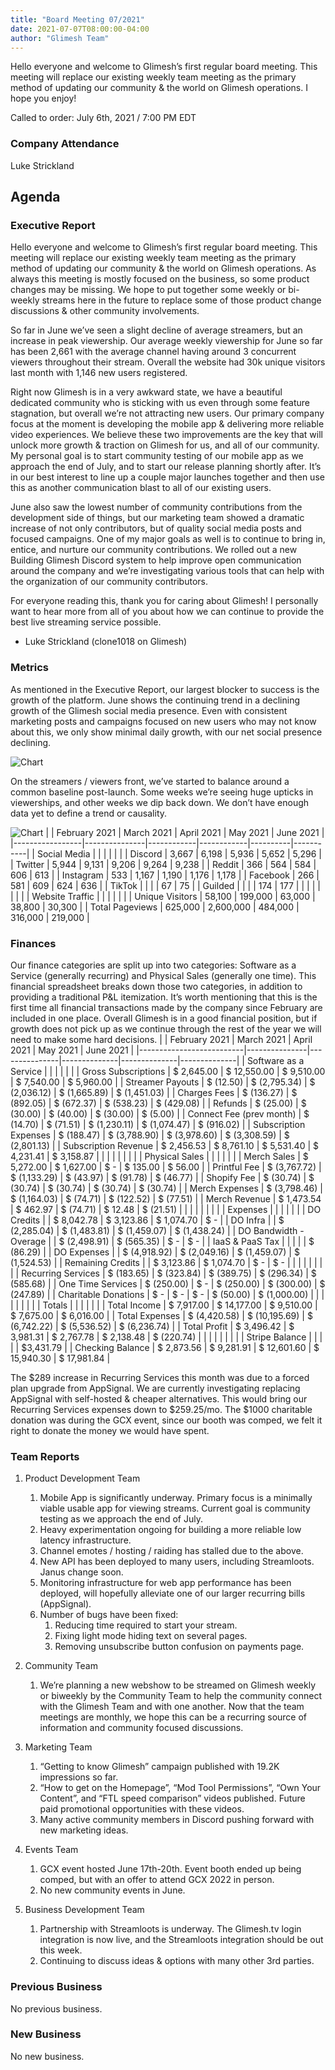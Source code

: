 ```yaml
---
title: "Board Meeting 07/2021"
date: 2021-07-07T08:00:00-04:00
author: "Glimesh Team"
---
```


Hello everyone and welcome to Glimesh’s first regular board meeting. This meeting will replace our existing weekly team meeting as the primary method of updating our community & the world on Glimesh operations. I hope you enjoy!

Called to order: July 6th, 2021 / 7:00 PM EDT

### Company Attendance

Luke Strickland

## Agenda

### Executive Report

Hello everyone and welcome to Glimesh’s first regular board meeting. This meeting will replace our existing weekly team meeting as the primary method of updating our community & the world on Glimesh operations. As always this meeting is mostly focused on the business, so some product changes may be missing. We hope to put together some weekly or bi-weekly streams here in the future to replace some of those product change discussions & other community involvements.

So far in June we’ve seen a slight decline of average streamers, but an increase in peak viewership. Our average weekly viewership for June so far has been 2,661 with the average channel having around 3 concurrent viewers throughout their stream. Overall the website had 30k unique visitors last month with 1,146 new users registered.

Right now Glimesh is in a very awkward state, we have a beautiful dedicated community who is sticking with us even through some feature stagnation, but overall we’re not attracting new users. Our primary company focus at the moment is developing the mobile app & delivering more reliable video experiences. We believe these two improvements are the key that will unlock more growth & traction on Glimesh for us, and all of our community. My personal goal is to start community testing of our mobile app as we approach the end of July, and to start our release planning shortly after. It’s in our best interest to line up a couple major launches together and then use this as another communication blast to all of our existing users.

June also saw the lowest number of community contributions from the development side of things, but our marketing team showed a dramatic increase of not only contributors, but of quality social media posts and focused campaigns. One of my major goals as well is to continue to bring in, entice, and nurture our community contributions. We rolled out a new Building Glimesh Discord system to help improve open communication around the company and we’re investigating various tools that can help with the organization of our community contributors.

For everyone reading this, thank you for caring about Glimesh! I personally want to hear more from all of you about how we can continue to provide the best live streaming service possible.

-   Luke Strickland (clone1018 on Glimesh)
    

### Metrics

As mentioned in the Executive Report, our largest blocker to success is the growth of the platform. June shows the continuing trend in a declining growth of the Glimesh social media presence. Even with consistent marketing posts and campaigns focused on new users who may not know about this, we only show minimal daily growth, with our net social presence declining.

![](https://lh3.googleusercontent.com/8IYWmEIbeYH0p5qkVQfkb9rOkOq4-8Sx9pLD_5IL4GJXPc5f3trIMDGKR-Cvc1tZYEkuyLMbdsGSa-Not_YKZClFQVqSMqMzRI-I6WrrN4QDtXmWWkzk3NNR_hlLll6Qg_IWyluf "Chart")

On the streamers / viewers front, we’ve started to balance around a common baseline post-launch. Some weeks we’re seeing huge upticks in viewerships, and other weeks we dip back down. We don’t have enough data yet to define a trend or causality.

![](https://lh6.googleusercontent.com/WNjQ8TolPmubMnt0macf6uHYyiubGMRXt78iy_XwReo0h_rEjGSXef7tA0DciXY1bM6xZsy426jhYzzIf_XhtA0fHCn1zuWVpoJSHn_1EjKI6l6c7A1YFpnpbC6fJqYytkifbBkt "Chart")
|                 | February 2021 | March 2021 | April 2021 | May 2021 | June 2021 |
|-----------------|---------------|------------|------------|----------|-----------|
| Social Media    |               |            |            |          |           |
| Discord         | 3,667         | 6,198      | 5,936      | 5,652    | 5,296     |
| Twitter         | 5,944         | 9,131      | 9,206      | 9,264    | 9,238     |
| Reddit          | 366           | 564        | 584        | 606      | 613       |
| Instagram       | 533           | 1,167      | 1,190      | 1,176    | 1,178     |
| Facebook        | 266           | 581        | 609        | 624      | 636       |
| TikTok          |               |            |            | 67       | 75        |
| Guilded         |               |            |            | 174      | 177       |
|                 |               |            |            |          |           |
| Website Traffic |               |            |            |          |           |
| Unique Visitors | 58,100        | 199,000    | 63,000     | 38,800   | 30,300    |
| Total Pageviews | 625,000       | 2,600,000  | 484,000    | 316,000  | 219,000   |
  

### Finances

Our finance categories are split up into two categories: Software as a Service (generally recurring) and Physical Sales (generally one time). This financial spreadsheet breaks down those two categories, in addition to providing a traditional P&L itemization. It’s worth mentioning that this is the first time all financial transactions made by the company since February are included in one place. Overall Glimesh is in a good financial position, but if growth does not pick up as we continue through the rest of the year we will need to make some hard decisions.
|                          | February 2021 | March 2021    | April 2021   | May 2021     | June 2021    |
|--------------------------|---------------|---------------|--------------|--------------|--------------|
| Software as a Service    |               |               |              |              |              |
| Gross Subscriptions      | $ 2,645.00    | $ 12,550.00   | $ 9,510.00   | $ 7,540.00   | $ 5,960.00   |
| Streamer Payouts         | $ (12.50)     | $ (2,795.34)  | $ (2,036.12) | $ (1,665.89) | $ (1,451.03) |
| Charges Fees             | $ (136.27)    | $ (892.05)    | $ (672.37)   | $ (538.23)   | $ (429.08)   |
| Refunds                  | $ (25.00)     | $ (30.00)     | $ (40.00)    | $ (30.00)    | $ (5.00)     |
| Connect Fee (prev month) | $ (14.70)     | $ (71.51)     | $ (1,230.11) | $ (1,074.47) | $ (916.02)   |
| Subscription Expenses    | $ (188.47)    | $ (3,788.90)  | $ (3,978.60) | $ (3,308.59) | $ (2,801.13) |
| Subscription Revenue     | $ 2,456.53    | $ 8,761.10    | $ 5,531.40   | $ 4,231.41   | $ 3,158.87   |
|                          |               |               |              |              |              |
| Physical Sales           |               |               |              |              |              |
| Merch Sales              | $ 5,272.00    | $ 1,627.00    | $ -          | $ 135.00     | $ 56.00      |
| Printful Fee             | $ (3,767.72)  | $ (1,133.29)  | $ (43.97)    | $ (91.78)    | $ (46.77)    |
| Shopify Fee              | $ (30.74)     | $ (30.74)     | $ (30.74)    | $ (30.74)    | $ (30.74)    |
| Merch Expenses           | $ (3,798.46)  | $ (1,164.03)  | $ (74.71)    | $ (122.52)   | $ (77.51)    |
| Merch Revenue            | $ 1,473.54    | $ 462.97      | $ (74.71)    | $ 12.48      | $ (21.51)    |
|                          |               |               |              |              |              |
| Expenses                 |               |               |              |              |              |
| DO Credits               |               | $ 8,042.78    | $ 3,123.86   | $ 1,074.70   | $ -          |
| DO Infra                 |               | $ (2,285.04)  | $ (1,483.81) | $ (1,459.07) | $ (1,438.24) |
| DO Bandwidth - Overage   |               | $ (2,498.91)  | $ (565.35)   | $ -          | $ -          |
| IaaS & PaaS Tax          |               |               |              |              | $ (86.29)    |
| DO Expenses              |               | $ (4,918.92)  | $ (2,049.16) | $ (1,459.07) | $ (1,524.53) |
| Remaining Credits        |               | $ 3,123.86    | $ 1,074.70   | $ -          | $ -          |
|                          |               |               |              |              |              |
| Recurring Services       | $ (183.65)    | $ (323.84)    | $ (389.75)   | $ (296.34)   | $ (585.68)   |
| One Time Services        | $ (250.00)    | $ -           | $ (250.00)   | $ (300.00)   | $ (247.89)   |
| Charitable Donations     | $ -           | $ -           | $ -          | $ (50.00)    | $ (1,000.00) |
|                          |               |               |              |              |              |
| Totals                   |               |               |              |              |              |
| Total Income             | $ 7,917.00    | $ 14,177.00   | $ 9,510.00   | $ 7,675.00   | $ 6,016.00   |
| Total Expenses           | $ (4,420.58)  | $ (10,195.69) | $ (6,742.22) | $ (5,536.52) | $ (6,236.74) |
| Total Profit             | $ 3,496.42    | $ 3,981.31    | $ 2,767.78   | $ 2,138.48   | $ (220.74)   |
|                          |               |               |              |              |              |
| Stripe Balance           |               |               |              |              | $3,431.79    |
| Checking Balance         | $ 2,873.56    | $ 9,281.91    | $ 12,601.60  | $ 15,940.30  | $ 17,981.84  |

The $289 increase in Recurring Services this month was due to a forced plan upgrade from AppSignal. We are currently investigating replacing AppSignal with self-hosted & cheaper alternatives. This would bring our Recurring Services expenses down to $259.25/mo. The $1000 charitable donation was during the GCX event, since our booth was comped, we felt it right to donate the money we would have spent.

### Team Reports

1.  Product Development Team
	1.  Mobile App is significantly underway. Primary focus is a minimally viable usable app for viewing streams. Current goal is community testing as we approach the end of July.
	2.  Heavy experimentation ongoing for building a more reliable low latency infrastructure.
	3.  Channel emotes / hosting / raiding has stalled due to the above.
	4.  New API has been deployed to many users, including Streamloots. Janus change soon.
	5.  Monitoring infrastructure for web app performance has been deployed, will hopefully alleviate one of our larger recurring bills (AppSignal).
	6.  Number of bugs have been fixed:
		1.  Reducing time required to start your stream.
		2.  Fixing light mode hiding text on several pages.
		3.  Removing unsubscribe button confusion on payments page.

2.  Community Team
	1.  We’re planning a new webshow to be streamed on Glimesh weekly or biweekly by the Community Team to help the community connect with the Glimesh Team and with one another. Now that the team meetings are monthly, we hope this can be a recurring source of information and community focused discussions.

3.  Marketing Team
	1.  “Getting to know Glimesh” campaign published with 19.2K impressions so far.
	2.  “How to get on the Homepage”, “Mod Tool Permissions”, “Own Your Content”, and “FTL speed comparison” videos published. Future paid promotional opportunities with these videos.
	3.  Many active community members in Discord pushing forward with new marketing ideas.

4.  Events Team
	1.  GCX event hosted June 17th-20th. Event booth ended up being comped, but with an offer to attend GCX 2022 in person.
	2.  No new community events in June.
 
5.  Business Development Team
	1. Partnership with Streamloots is underway. The Glimesh.tv login integration is now live, and the Streamloots integration should be out this week.
	2.  Continuing to discuss ideas & options with many other 3rd parties.
    

### Previous Business

No previous business.

### New Business

No new business.
